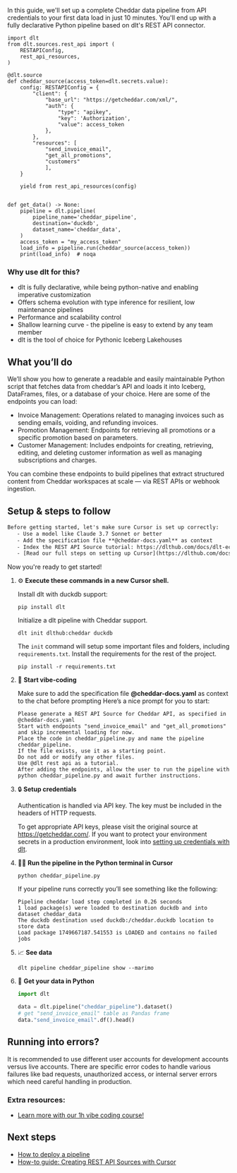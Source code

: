 In this guide, we'll set up a complete Cheddar data pipeline from API credentials to your first data load in just 10 minutes. You'll end up with a fully declarative Python pipeline based on dlt's REST API connector.

```python-outcome
import dlt
from dlt.sources.rest_api import (
    RESTAPIConfig,
    rest_api_resources,
)

@dlt.source
def cheddar_source(access_token=dlt.secrets.value):
    config: RESTAPIConfig = {
        "client": {
            "base_url": "https://getcheddar.com/xml/",
            "auth": {
                "type": "apikey",
                "key": 'Authorization',
                "value": access_token
            },
        },
        "resources": [
            "send_invoice_email",
            "get_all_promotions",
            "customers"
            ],
    }

    yield from rest_api_resources(config)


def get_data() -> None:
    pipeline = dlt.pipeline(
        pipeline_name='cheddar_pipeline',
        destination='duckdb',
        dataset_name='cheddar_data', 
    )
    access_token = "my_access_token"
    load_info = pipeline.run(cheddar_source(access_token))
    print(load_info)  # noqa
```

### Why use dlt for this?

- dlt is fully declarative, while being python-native and enabling imperative customization
- Offers schema evolution with type inference for resilient, low maintenance pipelines
- Performance and scalability control
- Shallow learning curve - the pipeline is easy to extend by any team member
- dlt is the tool of choice for Pythonic Iceberg Lakehouses

## What you’ll do

We’ll show you how to generate a readable and easily maintainable Python script that fetches data from cheddar’s API and loads it into Iceberg, DataFrames, files, or a database of your choice. Here are some of the endpoints you can load:

- Invoice Management: Operations related to managing invoices such as sending emails, voiding, and refunding invoices.
- Promotion Management: Endpoints for retrieving all promotions or a specific promotion based on parameters.
- Customer Management: Includes endpoints for creating, retrieving, editing, and deleting customer information as well as managing subscriptions and charges.

You can combine these endpoints to build pipelines that extract structured content from Cheddar workspaces at scale — via REST APIs or webhook ingestion.

## Setup & steps to follow

```default
Before getting started, let's make sure Cursor is set up correctly:
   - Use a model like Claude 3.7 Sonnet or better
   - Add the specification file **@cheddar-docs.yaml** as context
   - Index the REST API Source tutorial: https://dlthub.com/docs/dlt-ecosystem/verified-sources/rest_api/ and add it to context as **@dlt rest api**
   - [Read our full steps on setting up Cursor](https://dlthub.com/docs/dlt-ecosystem/llm-tooling/cursor-restapi#23-configuring-cursor-with-documentation)
```

Now you're ready to get started! 

1. ⚙️ **Execute these commands in a new Cursor shell.**
    
    Install dlt with duckdb support:
    ```shell
    pip install dlt
    ```

    Initialize a dlt pipeline with Cheddar support.
    ```shell
    dlt init dlthub:cheddar duckdb
    ```

    The `init` command will setup some important files and folders, including `requirements.txt`. Install the requirements for the rest of the project.
    ```shell
    pip install -r requirements.txt
    ```
    
2. 🤠 **Start vibe-coding**
    
    Make sure to add the specification file **@cheddar-docs.yaml** as context to the chat before prompting
    Here’s a nice prompt for you to start: 
    
    ```prompt
    Please generate a REST API Source for Cheddar API, as specified in @cheddar-docs.yaml 
    Start with endpoints "send_invoice_email" and "get_all_promotions" and skip incremental loading for now. 
    Place the code in cheddar_pipeline.py and name the pipeline cheddar_pipeline. 
    If the file exists, use it as a starting point. 
    Do not add or modify any other files. 
    Use @dlt rest api as a tutorial. 
    After adding the endpoints, allow the user to run the pipeline with python cheddar_pipeline.py and await further instructions.
    ```

    
3. 🔒 **Setup credentials** 
    
    Authentication is handled via API key. The key must be included in the headers of HTTP requests.
    
    To get appropriate API keys, please visit the original source at https://getcheddar.com/.
    If you want to protect your environment secrets in a production environment, look into [setting up credentials with dlt](https://dlthub.com/docs/walkthroughs/add_credentials).
    
4. 🏃‍♀️ **Run the pipeline in the Python terminal in Cursor**
    
    ```shell
    python cheddar_pipeline.py
    ```
    
    If your pipeline runs correctly you’ll see something like the following:
    
    ```shell
    Pipeline cheddar load step completed in 0.26 seconds
    1 load package(s) were loaded to destination duckdb and into dataset cheddar_data
    The duckdb destination used duckdb:/cheddar.duckdb location to store data
    Load package 1749667187.541553 is LOADED and contains no failed jobs
    ```
    
5. 📈 **See data**
    
    ```shell
    dlt pipeline cheddar_pipeline show --marimo
    ```
    
6. 🐍 **Get your data in Python**
    
    ```python
    import dlt

   data = dlt.pipeline("cheddar_pipeline").dataset()
   # get "send_invoice_email" table as Pandas frame
   data."send_invoice_email".df().head()
    ```

## Running into errors?

It is recommended to use different user accounts for development accounts versus live accounts. There are specific error codes to handle various failures like bad requests, unauthorized access, or internal server errors which need careful handling in production.

### Extra resources:

- [Learn more with our 1h vibe coding course!](https://www.youtube.com/watch?v=GGid70rnJuM)

## Next steps

- [How to deploy a pipeline](https://dlthub.com/docs/walkthroughs/deploy-a-pipeline)
- [How-to guide: Creating REST API Sources with Cursor](https://dlthub.com/docs/dlt-ecosystem/llm-tooling/cursor-restapi)